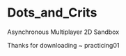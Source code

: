 Dots_and_Crits
==============

Asynchronous Multiplayer 2D Sandbox

Thanks for downloading ~ practicing01
